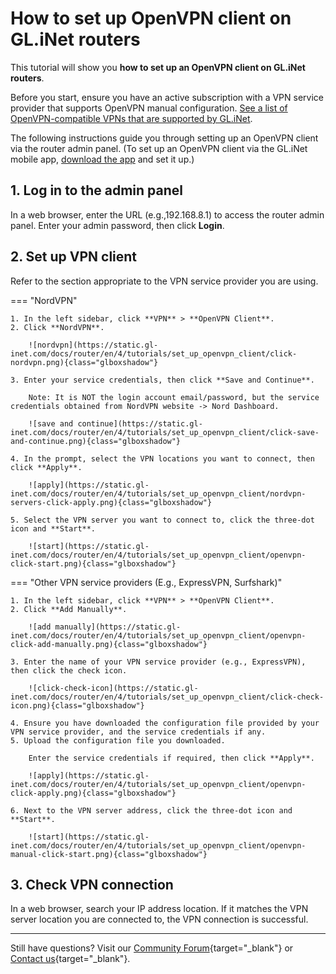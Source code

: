 # How to set up OpenVPN client on GL.iNet routers

This tutorial will show you **how to set up an OpenVPN client on GL.iNet routers**. 

Before you start, ensure you have an active subscription with a VPN service provider that supports OpenVPN manual configuration. [See a list of OpenVPN-compatible VPNs that are supported by GL.iNet](https://www.gl-inet.com/solutions/vpn/). 

The following instructions guide you through setting up an OpenVPN client via the router admin panel. (To set up an OpenVPN client via the GL.iNet mobile app, [download the app](https://www.gl-inet.com/app/) and set it up.)

## 1. Log in to the admin panel 

In a web browser, enter the URL (e.g.,192.168.8.1) to access the router admin panel. Enter your admin password, then click **Login**. 

## 2. Set up VPN client

Refer to the section appropriate to the VPN service provider you are using. 

=== "NordVPN"

    1. In the left sidebar, click **VPN** > **OpenVPN Client**.
    2. Click **NordVPN**.

        ![nordvpn](https://static.gl-inet.com/docs/router/en/4/tutorials/set_up_openvpn_client/click-nordvpn.png){class="glboxshadow"}

    3. Enter your service credentials, then click **Save and Continue**. 

        Note: It is NOT the login account email/password, but the service credentials obtained from NordVPN website -> Nord Dashboard.

        ![save and continue](https://static.gl-inet.com/docs/router/en/4/tutorials/set_up_openvpn_client/click-save-and-continue.png){class="glboxshadow"}

    4. In the prompt, select the VPN locations you want to connect, then click **Apply**. 

        ![apply](https://static.gl-inet.com/docs/router/en/4/tutorials/set_up_openvpn_client/nordvpn-servers-click-apply.png){class="glboxshadow"}

    5. Select the VPN server you want to connect to, click the three-dot icon and **Start**. 

        ![start](https://static.gl-inet.com/docs/router/en/4/tutorials/set_up_openvpn_client/openvpn-click-start.png){class="glboxshadow"}

=== "Other VPN service providers (E.g., ExpressVPN, Surfshark)"

    1. In the left sidebar, click **VPN** > **OpenVPN Client**.
    2. Click **Add Manually**. 

        ![add manually](https://static.gl-inet.com/docs/router/en/4/tutorials/set_up_openvpn_client/openvpn-click-add-manually.png){class="glboxshadow"}

    3. Enter the name of your VPN service provider (e.g., ExpressVPN), then click the check icon. 

        ![click-check-icon](https://static.gl-inet.com/docs/router/en/4/tutorials/set_up_openvpn_client/click-check-icon.png){class="glboxshadow"}

    4. Ensure you have downloaded the configuration file provided by your VPN service provider, and the service credentials if any.  
    5. Upload the configuration file you downloaded. 
    
        Enter the service credentials if required, then click **Apply**. 

        ![apply](https://static.gl-inet.com/docs/router/en/4/tutorials/set_up_openvpn_client/openvpn-click-apply.png){class="glboxshadow"}

    6. Next to the VPN server address, click the three-dot icon and **Start**. 

        ![start](https://static.gl-inet.com/docs/router/en/4/tutorials/set_up_openvpn_client/openvpn-manual-click-start.png){class="glboxshadow"}

## 3. Check VPN connection

In a web browser, search your IP address location. If it matches the VPN server location you are connected to, the VPN connection is successful.

---

Still have questions? Visit our [Community Forum](https://forum.gl-inet.com){target="_blank"} or [Contact us](https://www.gl-inet.com/contacts/){target="_blank"}.
